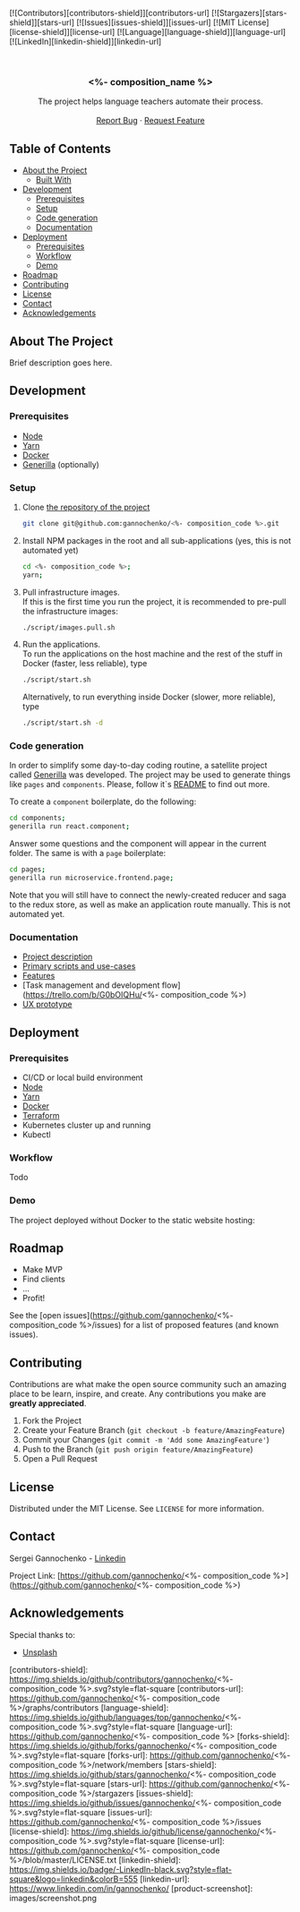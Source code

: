 <!-- PROJECT SHIELDS -->
<!--
*** Reference links are enclosed in brackets [ ] instead of parentheses ( ).
*** See the bottom of this document for the declaration of the reference variables
*** for contributors-url, forks-url, etc. This is an optional, concise syntax you may use.
*** https://www.markdownguide.org/basic-syntax/#reference-style-links
-->
[![Contributors][contributors-shield]][contributors-url]
[![Stargazers][stars-shield]][stars-url]
[![Issues][issues-shield]][issues-url]
[![MIT License][license-shield]][license-url]
[![Language][language-shield]][language-url]
[![LinkedIn][linkedin-shield]][linkedin-url]

<!-- PROJECT LOGO -->
<br />
<p align="center">
  <!--
  <a href="https://github.com/gannochenko/linguacourse">
    <img src="images/logo.png" alt="Logo" width="80" height="80">
  </a>
  -->

  <h3 align="center"><%- composition_name %></h3>

  <p align="center">
    The project helps language teachers automate their process.
    <!--
    <br />
    <a href="https://github.com/gannochenko/<%- composition_code %>"><strong>Explore the docs »</strong></a>
    -->
    <br />
    <br />
    <a href="https://github.com/gannochenko/<%- composition_code %>/issues/new">Report Bug</a>
    ·
    <a href="https://github.com/gannochenko/<%- composition_code %>/issues/new">Request Feature</a>
  </p>
</p>



<!-- TABLE OF CONTENTS -->
## Table of Contents

* [About the Project](#about-the-project)
  * [Built With](#built-with)
* [Development](#development)
  * [Prerequisites](#prerequisites)
  * [Setup](#setup)
  * [Code generation](#code-generation)
  * [Documentation](#documentation)
* [Deployment](#deployment)
  * [Prerequisites](#prerequisites)
  * [Workflow](#workflow)
  * [Demo](#demo)
* [Roadmap](#roadmap)
* [Contributing](#contributing)
* [License](#license)
* [Contact](#contact)
* [Acknowledgements](#acknowledgements)

<!-- ABOUT THE PROJECT -->
## About The Project

<!--
[![Preview Screen Shot][product-screenshot]](https://example.com)
-->

Brief description goes here.

<!-- DEVELOPMENT -->
## Development

### Prerequisites

* [Node](https://nodesource.com/blog/installing-node-js-tutorial-using-nvm-on-mac-os-x-and-ubuntu/)
* [Yarn](https://yarnpkg.com/lang/en/docs/install/)
* [Docker](https://docs.docker.com/install/)
* [Generilla](https://github.com/gannochenko/generilla) (optionally)

### Setup

1. Clone [the repository of the project](https://github.com/gannochenko/linguacourse.git)
    ```sh
    git clone git@github.com:gannochenko/<%- composition_code %>.git
    ```

2. Install NPM packages in the root and all sub-applications (yes, this is not automated yet)
    ```sh
    cd <%- composition_code %>;
    yarn;
    ```
3. Pull infrastructure images.<br />
    If this is the first time you run the project, it is recommended to pre-pull the infrastructure images:
    ```sh
    ./script/images.pull.sh
    ```

4. Run the applications.<br />
    To run the applications on the host machine and the rest of the stuff in Docker (faster, less reliable), type
    ```sh
    ./script/start.sh
    ```
    Alternatively, to run everything inside Docker (slower, more reliable), type
    ```sh
    ./script/start.sh -d
    ```

### Code generation

In order to simplify some day-to-day coding routine, a satellite project called [Generilla](https://github.com/gannochenko/generilla) was developed. 
The project may be used to generate things like `pages` and `components`. Please, follow it`s [README](https://github.com/gannochenko/generilla) to find out more.

To create a `component` boilerplate, do the following:
```sh
cd components;
generilla run react.component;
```

Answer some questions and the component will appear in the current folder.
The same is with a `page` boilerplate:

```sh
cd pages;
generilla run microservice.frontend.page;
```

Note that you will still have to connect the newly-created reducer and saga to the redux store, as well as make an application route manually. This is not automated yet.

### Documentation

* [Project description](https://docs.google.com/document/__PUT_LINK_HERE__)
* [Primary scripts and use-cases](https://docs.google.com/document/__PUT_LINK_HERE__)
* [Features](https://docs.google.com/document/__PUT_LINK_HERE__)
* [Task management and development flow](https://trello.com/b/G0bOIQHu/<%- composition_code %>)
* [UX prototype](https://www.figma.com/__PUT_LINK_HERE__)

<!-- DEPLOYMENT -->
## Deployment

### Prerequisites

* CI/CD or local build environment
* [Node](https://nodesource.com/blog/installing-node-js-tutorial-using-nvm-on-mac-os-x-and-ubuntu/)
* [Yarn](https://yarnpkg.com/lang/en/docs/install/)
* [Docker](https://docs.docker.com/install/)
* [Terraform](https://www.terraform.io/downloads.html)
* Kubernetes cluster up and running
* Kubectl

### Workflow

Todo

### Demo

The project deployed without Docker to the static website hosting:

<!-- ROADMAP -->
## Roadmap

* Make MVP
* Find clients
* ...
* Profit!

See the [open issues](https://github.com/gannochenko/<%- composition_code %>/issues) for a list of proposed features (and known issues).

<!-- CONTRIBUTING -->
## Contributing

Contributions are what make the open source community such an amazing place to be learn, inspire, and create. Any contributions you make are **greatly appreciated**.

1. Fork the Project
2. Create your Feature Branch (`git checkout -b feature/AmazingFeature`)
3. Commit your Changes (`git commit -m 'Add some AmazingFeature'`)
4. Push to the Branch (`git push origin feature/AmazingFeature`)
5. Open a Pull Request

<!-- LICENSE -->
## License

Distributed under the MIT License. See `LICENSE` for more information.

<!-- CONTACT -->
## Contact

Sergei Gannochenko - [Linkedin](https://www.linkedin.com/in/gannochenko/)

Project Link: [https://github.com/gannochenko/<%- composition_code %>](https://github.com/gannochenko/<%- composition_code %>)

<!-- ACKNOWLEDGEMENTS -->
## Acknowledgements

Special thanks to:

* [Unsplash](https://unsplash.com)

<!-- MARKDOWN LINKS & IMAGES -->
<!-- https://www.markdownguide.org/basic-syntax/#reference-style-links -->
[contributors-shield]: https://img.shields.io/github/contributors/gannochenko/<%- composition_code %>.svg?style=flat-square
[contributors-url]: https://github.com/gannochenko/<%- composition_code %>/graphs/contributors
[language-shield]: https://img.shields.io/github/languages/top/gannochenko/<%- composition_code %>.svg?style=flat-square
[language-url]: https://github.com/gannochenko/<%- composition_code %>
[forks-shield]: https://img.shields.io/github/forks/gannochenko/<%- composition_code %>.svg?style=flat-square
[forks-url]: https://github.com/gannochenko/<%- composition_code %>/network/members
[stars-shield]: https://img.shields.io/github/stars/gannochenko/<%- composition_code %>.svg?style=flat-square
[stars-url]: https://github.com/gannochenko/<%- composition_code %>/stargazers
[issues-shield]: https://img.shields.io/github/issues/gannochenko/<%- composition_code %>.svg?style=flat-square
[issues-url]: https://github.com/gannochenko/<%- composition_code %>/issues
[license-shield]: https://img.shields.io/github/license/gannochenko/<%- composition_code %>.svg?style=flat-square
[license-url]: https://github.com/gannochenko/<%- composition_code %>/blob/master/LICENSE.txt
[linkedin-shield]: https://img.shields.io/badge/-LinkedIn-black.svg?style=flat-square&logo=linkedin&colorB=555
[linkedin-url]: https://www.linkedin.com/in/gannochenko/
[product-screenshot]: images/screenshot.png
